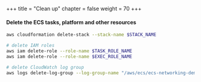 +++
title = "Clean up"
chapter = false
weight = 70
+++

#### Delete the ECS tasks, platform and other resources

```bash
aws cloudformation delete-stack --stack-name $STACK_NAME
```

```bash
# delete IAM roles
aws iam delete-role --role-name $TASK_ROLE_NAME
aws iam delete-role --role-name $EXEC_ROLE_NAME

# delete CloudWatch log group
aws logs delete-log-group --log-group-name "/aws/ecs/ecs-networking-demo"
```